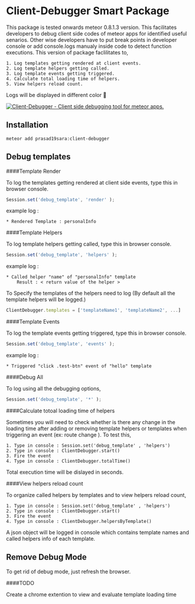 Client-Debugger Smart Package
=============================

This package is tested onwards meteor 0.8.1.3 version. This facilitates developers to debug client side codes of meteor apps for identified useful senarios. Other wise developers have to put break points in developer console or add console.logs manualy inside code to detect function executions. This version of package faclilitates to,

	1. Log templates getting rendered at client events.
	2. Log template helpers getting called.
	3. Log template events getting triggered. 
	4. Calculate total loading time of helpers.
	5. View helpers reload count.

Logs will be displayed in different color :green_heart:

[![Client-Debugger - Client side debugging tool for meteor apps.](https://silvrback.s3.amazonaws.com/uploads/49212fac-3154-4fc4-8359-df9d2ba52b4e/client-debugger1_large.png)](https://atmospherejs.com/prasad19sara/client-debugger)

Installation
------------

```
meteor add prasad19sara:client-debugger
```

Debug templates
---------------

####Template Render

To log the templates getting rendered at client side events, type this in browser console.

```js
Session.set('debug_template', 'render' );
```

example log : 

	* Rendered Template : personalInfo  

####Template Helpers

To log template helpers getting called, type this in browser console.

```js
Session.set('debug_template', 'helpers' );
```

example log : 

	* Called helper "name" of "personalInfo" template
		Result : < return value of the helper >


To Specify the templates of the helpers need to log
(By default all the template helpers will be logged.)

```js
ClientDebugger.templates = ['templateName1', 'templateName2', ...]
```
####Template Events

To log the template events getting triggered, type this in browser console.

```js
Session.set('debug_template', 'events' );
```

example log :

	* Triggered "click .test-btn" event of "hello" template 

####Debug All

To log using all the debugging options,

```js
Session.set('debug_template', '*' );
```

####Calculate totoal loading time of helpers

Sometimes you will need to check whether is there any change in the loading time after adding or removing template helpers or templates when triggering an event (ex: route change ).
To test this,

	1. Type in console : Session.set('debug_template' , 'helpers')
	2. Type in console : ClientDebugger.start()
	3. Fire the event 
	4. Type in console : ClientDebugger.totalTime()

Total execution time will be dislayed in seconds.


####View helpers reload count

To organize called helpers by templates and to view helpers reload count,

	1. Type in console : Session.set('debug_template' , 'helpers')
	2. Type in console : ClientDebugger.start()
	3. Fire the event 
	4. Type in console : ClientDebugger.helpersByTemplate()

A json object will be logged in console which contains template names and called helpers info of each template.


Remove Debug Mode
-----------------

To get rid of debug mode, just refresh the browser.

####TODO

Create a chrome extention to view and evaluate template loading time
